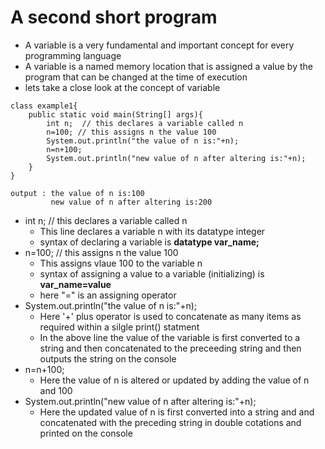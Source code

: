 # A second short program
- A variable is a very fundamental and important concept for every programming language
- A variable is a named memory location that is assigned a value by the program that can be changed at the time of execution
- lets take a close look at the concept of variable
```
class example1{
    public static void main(String[] args){
        int n;  // this declares a variable called n
        n=100; // this assigns n the value 100
        System.out.println("the value of n is:"+n);
        n=n+100;
        System.out.println("new value of n after altering is:"+n);
    }
}
```
```
output : the value of n is:100
         new value of n after altering is:200
```
- int n;  // this declares a variable called n
   - This line declares a variable n with its datatype integer
   - syntax of declaring a variable is **datatype var_name;**
- n=100; // this assigns n the value 100
   - This assigns vlaue 100 to the variable n
   - syntax of assigning a value to a variable (initializing) is **var_name=value**
   - here "=" is an assigning operator
- System.out.println("the value of n is:"+n);
   - Here '+' plus operator is used to concatenate as many items as required within a silgle print() statment
   - In the above line the value of the variable is first converted to a string and then concatenated to the preceeding string and then outputs the string on the console
- n=n+100;
   - Here the value of n is altered or updated by adding the value of n and 100
- System.out.println("new value of n after altering is:"+n);
   - Here the updated value of n is first converted into a string and and concatenated with the preceding string in double cotations and printed on the console
